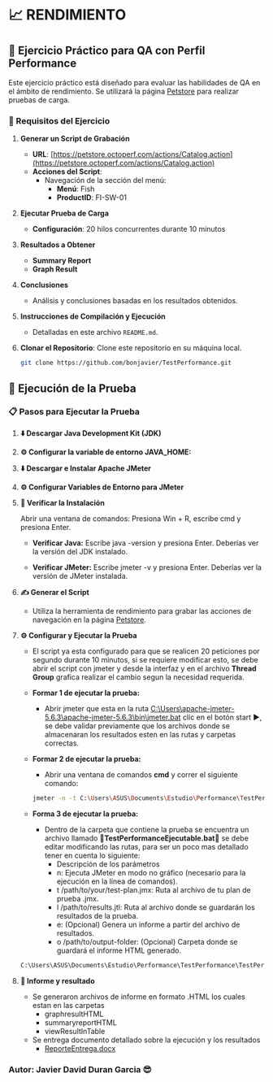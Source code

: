 # 📈 RENDIMIENTO

## 📝 Ejercicio Práctico para QA con Perfil Performance

Este ejercicio práctico está diseñado para evaluar las habilidades de QA en el ámbito de rendimiento. Se utilizará la página [Petstore](https://petstore.octoperf.com/actions/Catalog.action) para realizar pruebas de carga.

### 🔧 Requisitos del Ejercicio

1. **Generar un Script de Grabación**
    - **URL**: [https://petstore.octoperf.com/actions/Catalog.action](https://petstore.octoperf.com/actions/Catalog.action)
    - **Acciones del Script**:
        - Navegación de la sección del menú:
            - **Menú**: Fish
            - **ProductID**: FI-SW-01

2. **Ejecutar Prueba de Carga**
    - **Configuración**: 20 hilos concurrentes durante 10 minutos

3. **Resultados a Obtener**
    - **Summary Report**
    - **Graph Result**

4. **Conclusiones**
    - Análisis y conclusiones basadas en los resultados obtenidos.

5. **Instrucciones de Compilación y Ejecución**
    - Detalladas en este archivo `README.md`.
   


6. **Clonar el Repositorio**: Clone este repositorio en su máquina local.

   ```bash
   git clone https://github.com/bonjavier/TestPerformance.git

## 🚀 Ejecución de la Prueba

### 📋 Pasos para Ejecutar la Prueba

1. **⬇️ Descargar Java Development Kit (JDK)**
2. **⚙️ Configurar la variable de entorno JAVA_HOME:**
3. **⬇️ Descargar e Instalar Apache JMeter** 
4. **⚙️ Configurar Variables de Entorno para JMeter**
5. **👀 Verificar la Instalación**

   Abrir una ventana de comandos:
   Presiona Win + R, escribe cmd y presiona Enter.

   - **Verificar Java:**
   Escribe java -version y presiona Enter. Deberías ver la versión del JDK instalado.

   - **Verificar JMeter:**
   Escribe jmeter -v y presiona Enter. Deberías ver la versión de JMeter instalada.

6. **✍️ Generar el Script**
    - Utiliza la herramienta de rendimiento para grabar las acciones de navegación en la página [Petstore](https://petstore.octoperf.com/actions/Catalog.action).

7. **⚙️ Configurar y Ejecutar la Prueba**
    - El script ya esta configurado para que se realicen 20 peticiones por segundo durante 10 minutos, si se requiere modificar esto, se debe abrir el script con jmeter y desde la interfaz y en el archivo **Thread Group** grafica realizar el cambio segun la necesidad requerida. 
   
    - **Formar 1 de ejecutar la prueba:**
      - Abrir jmeter que esta en la ruta [C:\Users\apache-jmeter-5.6.3\apache-jmeter-5.6.3\bin\jmeter.bat](C:\Users\apache-jmeter-5.6.3\apache-jmeter-5.6.3\bin\jmeter.bat)
   clic en el botón start ▶️, se debe validar previamente que los archivos donde se almacenaran los resultados esten en las rutas y carpetas correctas.
   
   - **Formar 2 de ejecutar la prueba:**
      - Abrir una ventana de comandos **cmd** y correr el siguiente comando:

     ```bash
     jmeter -n -t C:\Users\ASUS\Documents\Estudio\Performance\TestPerformance\TestRendimiento.jmx -l C:\Users\ASUS\Documents\Estudio\Performance\TestPerformance\testResultadoCMD.csv -e -o C:\Users\ASUS\Documents\Estudio\Performance\TestPerformance\informeCMD
   
   
   - **Forma 3 de ejecutar la prueba:**
     - Dentro de la carpeta que contiene la prueba se encuentra un archivo llamado 🔴**TestPerformanceEjecutable.bat**🔴 se debe editar modificando las rutas, para ser un poco mas detallado tener en cuenta lo siguiente: 
       - Descripción de los parámetros
       - n: Ejecuta JMeter en modo no gráfico (necesario para la ejecución en la línea de comandos).
       - t /path/to/your/test-plan.jmx: Ruta al archivo de tu plan de prueba .jmx.
       - l /path/to/results.jtl: Ruta al archivo donde se guardarán los resultados de la prueba.
       - e: (Opcional) Genera un informe a partir del archivo de resultados.
       - o /path/to/output-folder: (Opcional) Carpeta donde se guardará el informe HTML generado.

   ```bash
   C:\Users\ASUS\Documents\Estudio\Performance\TestPerformance\TestPerformanceEjecutable.bat

8. **📄 Informe y resultado**
    - Se generaron archivos de informe en formato .HTML los cuales estan en las carpetas 
      - graphresultHTML
      - summaryreportHTML
      - viewResultInTable
    - Se entrega documento detallado sobre la ejecución y los resultados
      - [ReporteEntrega.docx](ReporteEntrega.docx)

### Autor: Javier David Duran Garcia 😎

